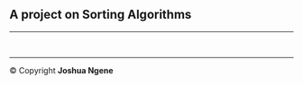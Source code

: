 ## A project on Sorting Algorithms
<!DOCTYPE html>
<html lang="en">
<head>
<meta charset="UTF-8">
<meta http-equiv="X-UA-Compatible" content="IE=edge">
<meta name="viewport" content="width=device-width, initial-scale=1.0">
<title></title>
</head>
<body>
<hr>
<p>
</p>
<br>
<hr>
&copy; Copyright <strong> Joshua Ngene </strong> 
</body>
</html>
